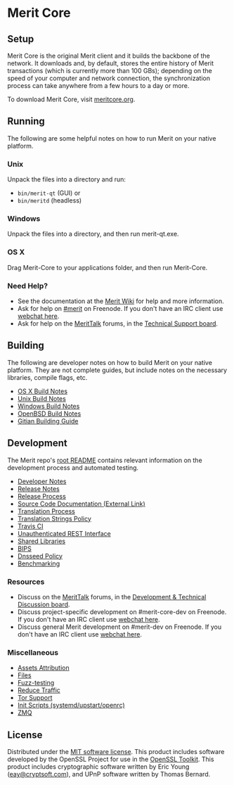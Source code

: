 Merit Core
=============

Setup
---------------------
Merit Core is the original Merit client and it builds the backbone of the network. It downloads and, by default, stores the entire history of Merit transactions (which is currently more than 100 GBs); depending on the speed of your computer and network connection, the synchronization process can take anywhere from a few hours to a day or more.

To download Merit Core, visit [meritcore.org](https://meritcore.org/en/releases/).

Running
---------------------
The following are some helpful notes on how to run Merit on your native platform.

### Unix

Unpack the files into a directory and run:

- `bin/merit-qt` (GUI) or
- `bin/meritd` (headless)

### Windows

Unpack the files into a directory, and then run merit-qt.exe.

### OS X

Drag Merit-Core to your applications folder, and then run Merit-Core.

### Need Help?

* See the documentation at the [Merit Wiki](https://en.merit.it/wiki/Main_Page)
for help and more information.
* Ask for help on [#merit](http://webchat.freenode.net?channels=merit) on Freenode. If you don't have an IRC client use [webchat here](http://webchat.freenode.net?channels=merit).
* Ask for help on the [MeritTalk](https://bitcointalk.org/) forums, in the [Technical Support board](https://bitcointalk.org/index.php?board=4.0).

Building
---------------------
The following are developer notes on how to build Merit on your native platform. They are not complete guides, but include notes on the necessary libraries, compile flags, etc.

- [OS X Build Notes](build-osx.md)
- [Unix Build Notes](build-unix.md)
- [Windows Build Notes](build-windows.md)
- [OpenBSD Build Notes](build-openbsd.md)
- [Gitian Building Guide](gitian-building.md)

Development
---------------------
The Merit repo's [root README](/README.md) contains relevant information on the development process and automated testing.

- [Developer Notes](developer-notes.md)
- [Release Notes](release-notes.md)
- [Release Process](release-process.md)
- [Source Code Documentation (External Link)](https://dev.visucore.com/merit/doxygen/)
- [Translation Process](translation_process.md)
- [Translation Strings Policy](translation_strings_policy.md)
- [Travis CI](travis-ci.md)
- [Unauthenticated REST Interface](REST-interface.md)
- [Shared Libraries](shared-libraries.md)
- [BIPS](bips.md)
- [Dnsseed Policy](dnsseed-policy.md)
- [Benchmarking](benchmarking.md)

### Resources
* Discuss on the [MeritTalk](https://bitcointalk.org/) forums, in the [Development & Technical Discussion board](https://bitcointalk.org/index.php?board=6.0).
* Discuss project-specific development on #merit-core-dev on Freenode. If you don't have an IRC client use [webchat here](http://webchat.freenode.net/?channels=merit-core-dev).
* Discuss general Merit development on #merit-dev on Freenode. If you don't have an IRC client use [webchat here](http://webchat.freenode.net/?channels=merit-dev).

### Miscellaneous
- [Assets Attribution](assets-attribution.md)
- [Files](files.md)
- [Fuzz-testing](fuzzing.md)
- [Reduce Traffic](reduce-traffic.md)
- [Tor Support](tor.md)
- [Init Scripts (systemd/upstart/openrc)](init.md)
- [ZMQ](zmq.md)

License
---------------------
Distributed under the [MIT software license](/COPYING).
This product includes software developed by the OpenSSL Project for use in the [OpenSSL Toolkit](https://www.openssl.org/). This product includes
cryptographic software written by Eric Young ([eay@cryptsoft.com](mailto:eay@cryptsoft.com)), and UPnP software written by Thomas Bernard.
